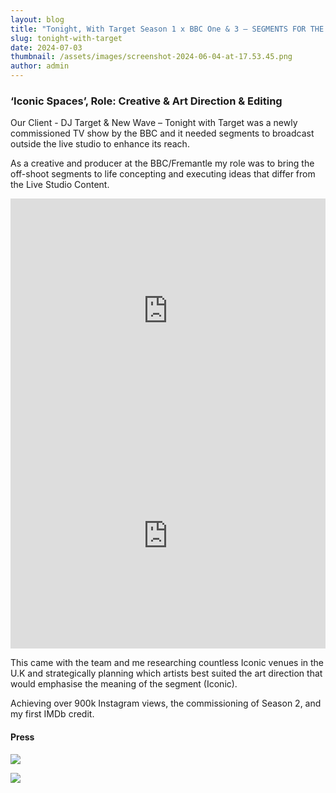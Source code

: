 ```yaml
---
layout: blog
title: "Tonight, With Target Season 1 x BBC One & 3 – SEGMENTS FOR THE SHOW "
slug: tonight-with-target
date: 2024-07-03
thumbnail: /assets/images/screenshot-2024-06-04-at-17.53.45.png
author: admin
---
```

### ‘Iconic Spaces’, Role: Creative &  Art Direction & Editing

Our Client - DJ Target & New Wave – Tonight with Target was a newly commissioned TV show by the BBC and it needed segments to broadcast outside the live studio to enhance its reach.  

As a creative and producer at the BBC/Fremantle my role was to bring the off-shoot segments to life concepting and executing ideas that differ from the Live Studio Content. 

<iframe src="https://player.vimeo.com/video/577394041?h=96613d3bf6" width="100%" height="360" frameborder="0" allow="autoplay; fullscreen; picture-in-picture" allowfullscreen></iframe>

<iframe src="https://player.vimeo.com/video/726380824?h=ba6d9534d2" width="100%" height="360" frameborder="0" allow="autoplay; fullscreen; picture-in-picture" allowfullscreen></iframe>

This came with the team and me researching countless Iconic venues in the U.K and strategically planning which artists best suited the art direction that would emphasise the meaning of the segment (Iconic).

Achieving over 900k Instagram views, the commissioning of Season 2, and my first IMDb credit.

#### Press

![](/assets/images/screenshot-2024-06-04-at-17.52.27.png)

![](/assets/images/screenshot-2024-06-04-at-17.52.41.png)
